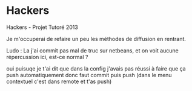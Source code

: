 Hackers
=======

Hackers - Projet Tutoré 2013

Je m'occuperai de refaire un peu les méthodes de diffusion en rentrant.


Ludo : La j'ai commit pas mal de truc sur netbeans, et on voit aucune répercussion ici, est-ce normal ?

oui puisuqe je t'ai dit que dans la config j'avais pas réussi à faire que ça push automatiquement donc faut commit puis push
(dans le menu contextuel c'est dans remote et t'as push)
